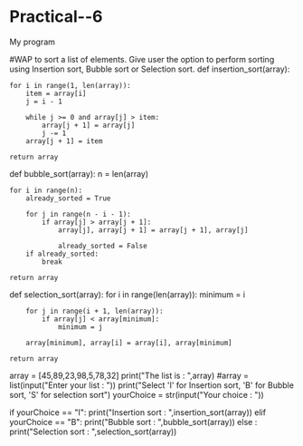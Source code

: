 # Practical--6
My program

#WAP to sort a list of elements. Give user the option to perform sorting using Insertion sort, Bubble sort or Selection sort.
def insertion_sort(array):

    for i in range(1, len(array)):
        item = array[i]
        j = i - 1

        while j >= 0 and array[j] > item:
            array[j + 1] = array[j]
            j -= 1
        array[j + 1] = item

    return array


def bubble_sort(array):
    n = len(array)

    for i in range(n):
        already_sorted = True

        for j in range(n - i - 1):
            if array[j] > array[j + 1]:
                array[j], array[j + 1] = array[j + 1], array[j]

                already_sorted = False
        if already_sorted:
            break

    return array

def selection_sort(array):
    for i in range(len(array)):
        minimum = i
        
        for j in range(i + 1, len(array)):
            if array[j] < array[minimum]:
                minimum = j

        array[minimum], array[i] = array[i], array[minimum]
            
    return array

array = [45,89,23,98,5,78,32]
print("The list is : ",array)
#array = list(input("Enter your list : "))
print("Select 'I' for Insertion sort, 'B' for Bubble sort, 'S' for selection sort")
yourChoice = str(input("Your choice : "))

if yourChoice == "I":
    print("Insertion sort : ",insertion_sort(array))
elif yourChoice == "B":
    print("Bubble sort : ",bubble_sort(array))
else :
    print("Selection sort : ",selection_sort(array))
